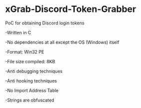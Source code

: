 # xGrab-Discord-Token-Grabber
PoC for obtaining Discord login tokens

-Written in C

-No dependencies at all except the OS (Windows) itself

-Format: Win32 PE

-File size compiled: 8KB

-Anti debugging techniques

-Anti hooking techniques

-No Import Address Table

-Strings are obfuscated

